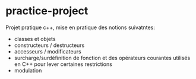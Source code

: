 # practice-project
Projet pratique c++, mise en pratique des notions suivatntes:
  - classes et objets
  - constructeurs / destructeurs
  - accesseurs / modificateurs
  - surcharge/surdéfinition de fonction et des opérateurs courantes utilisés en C++ pour lever certaines restrictions
  - modulation

